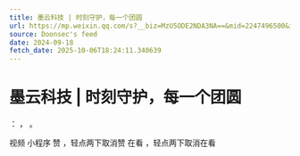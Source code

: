 ```yaml
---
title: 墨云科技 | 时刻守护，每一个团圆
url: https://mp.weixin.qq.com/s?__biz=MzU5ODE2NDA3NA==&mid=2247496500&idx=1&sn=9a4a2f2e5213cda9640fb27e2fcbcf93
source: Doonsec's feed
date: 2024-09-18
fetch_date: 2025-10-06T18:24:11.340639
---
```


# 墨云科技 | 时刻守护，每一个团圆

：
，
。

视频
小程序
赞
，轻点两下取消赞
在看
，轻点两下取消在看